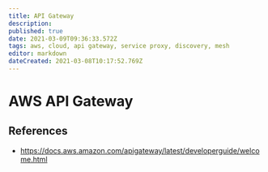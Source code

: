 ```yaml
---
title: API Gateway
description: 
published: true
date: 2021-03-09T09:36:33.572Z
tags: aws, cloud, api gateway, service proxy, discovery, mesh
editor: markdown
dateCreated: 2021-03-08T10:17:52.769Z
---
```


# AWS API Gateway

## References

- https://docs.aws.amazon.com/apigateway/latest/developerguide/welcome.html